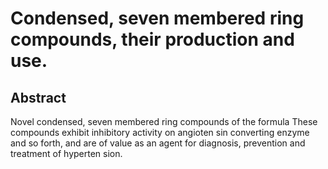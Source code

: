 # Condensed, seven membered ring compounds, their production and use.

## Abstract
Novel condensed, seven membered ring compounds of the formula These compounds exhibit inhibitory activity on angioten sin converting enzyme and so forth, and are of value as an agent for diagnosis, prevention and treatment of hyperten sion.